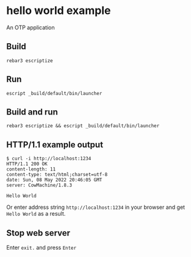 # hello world example

An OTP application

## Build

`rebar3 escriptize`

## Run

`escript _build/default/bin/launcher`
	
## Build and run

`rebar3 escriptize && escript _build/default/bin/launcher`	


## HTTP/1.1 example output

```
$ curl -i http://localhost:1234
HTTP/1.1 200 OK
content-length: 11
content-type: text/html;charset=utf-8
date: Sun, 08 May 2022 20:46:05 GMT
server: CowMachine/1.8.3

Hello World
```

Or enter address string `http://localhost:1234` in your browser and get `Hello World` as a result.

## Stop web server

Enter `exit.` and press `Enter`
